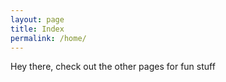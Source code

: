 ```yaml
---
layout: page
title: Index
permalink: /home/
---
```


Hey there, check out the other pages for fun stuff
